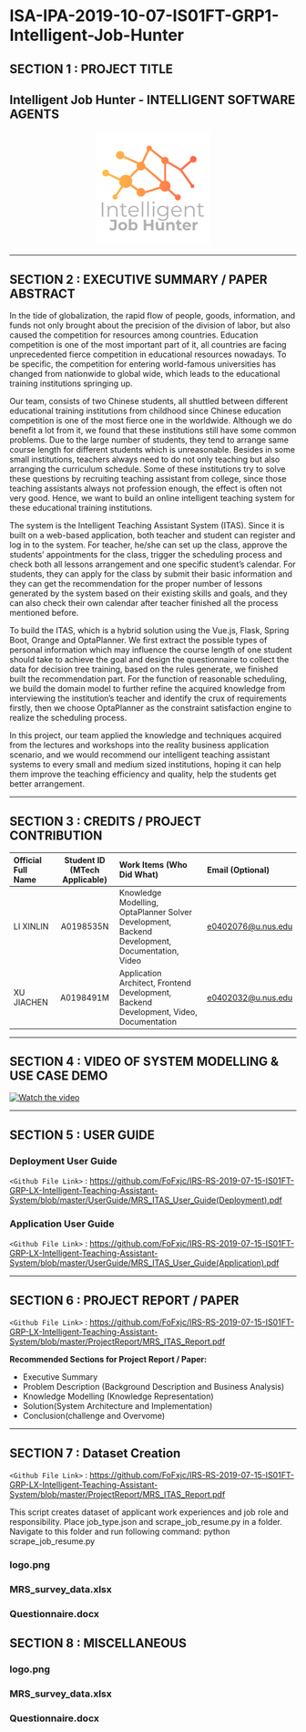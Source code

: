 # ISA-IPA-2019-10-07-IS01FT-GRP1-Intelligent-Job-Hunter
## SECTION 1 : PROJECT TITLE
## Intelligent Job Hunter - INTELLIGENT SOFTWARE AGENTS 

<div align=center>
<img src="Miscellaneous/logo.png"
     style="" />
</div>


---
## SECTION 2 : EXECUTIVE SUMMARY / PAPER ABSTRACT
In the tide of globalization, the rapid flow of people, goods, information, and funds not only brought about the precision of the division of labor, but also caused the competition for resources among countries. Education competition is one of the most important part of it, all countries are facing unprecedented fierce competition in educational resources nowadays. To be specific, the competition for entering world-famous universities has changed from nationwide to global wide, which leads to the educational training institutions springing up.


Our team, consists of two Chinese students, all shuttled between different educational training institutions from childhood since Chinese education competition is one of the most fierce one in the worldwide. Although we do benefit a lot from it, we found that these institutions still have some common problems. Due to the large number of students, they tend to arrange same course length for different students which is unreasonable. Besides in some small institutions, teachers always need to do not only teaching but also arranging the curriculum schedule. Some of these institutions try to solve these questions by recruiting teaching assistant from college, since those teaching assistants always not profession enough, the effect is often not very good. Hence, we want to build an online intelligent teaching system for these educational training institutions.


The system is the Intelligent Teaching Assistant System (ITAS). Since it is built on a web-based application, both teacher and student can register and log in to the system. For teacher, he/she can set up the class, approve the students’ appointments for the class, trigger the scheduling process and check both all lessons arrangement and one specific student’s calendar. For students, they can apply for the class by submit their basic information and they can get the recommendation for the proper number of lessons generated by the system based on their existing skills and goals, and they can also check their own calendar after teacher finished all the process mentioned before.


To build the ITAS, which is a hybrid solution using the Vue.js, Flask, Spring Boot, Orange and OptaPlanner. We first extract the possible types of personal information which may influence the course length of one student should take to achieve the goal and design the questionnaire to collect the data for decision tree training, based on the rules generate, we finished built the recommendation part. For the function of reasonable scheduling, we build the domain model to further refine the acquired knowledge  from interviewing the institution’s teacher and identify the crux of requirements firstly, then we choose OptaPlanner as the constraint satisfaction engine to realize the scheduling process.


In this project, our team applied the knowledge and techniques acquired from the lectures and workshops into the reality business application scenario, and we would recommend our intelligent teaching assistant systems to every small and medium sized institutions, hoping it can help them improve the teaching efficiency and quality, help the students get better arrangement.



---
## SECTION 3 : CREDITS / PROJECT CONTRIBUTION

| Official Full Name  | Student ID (MTech Applicable)  | Work Items (Who Did What) | Email (Optional) |
| :------------ |:---------------:| :-----| :-----|
| LI XINLIN | A0198535N | Knowledge Modelling, OptaPlanner Solver Development, Backend Development, Documentation, Video| e0402076@u.nus.edu |
| XU JIACHEN | A0198491M | Application Architect, Frontend Development, Backend Development, Video, Documentation| e0402032@u.nus.edu |

---
## SECTION 4 : VIDEO OF SYSTEM MODELLING & USE CASE DEMO
[![Watch the video](http://img.youtube.com/vi/bBCQn5DqaSA/0.jpg)](https://youtu.be/bBCQn5DqaSA)

---
## SECTION 5 : USER GUIDE
### Deployment User Guide

`<Github File Link>` : https://github.com/FoFxjc/IRS-RS-2019-07-15-IS01FT-GRP-LX-Intelligent-Teaching-Assistant-System/blob/master/UserGuide/MRS_ITAS_User_Guide(Deployment).pdf

### Application User Guide

`<Github File Link>` : https://github.com/FoFxjc/IRS-RS-2019-07-15-IS01FT-GRP-LX-Intelligent-Teaching-Assistant-System/blob/master/UserGuide/MRS_ITAS_User_Guide(Application).pdf

---
## SECTION 6 : PROJECT REPORT / PAPER

`<Github File Link>` : https://github.com/FoFxjc/IRS-RS-2019-07-15-IS01FT-GRP-LX-Intelligent-Teaching-Assistant-System/blob/master/ProjectReport/MRS_ITAS_Report.pdf

**Recommended Sections for Project Report / Paper:**
- Executive Summary
- Problem Description (Background Description and Business Analysis)
- Knowledge Modelling (Knowledge Representation)
- Solution(System Architecture and Implementation)
- Conclusion(challenge and Overvome)

---
## SECTION 7 : Dataset Creation

`<Github File Link>` : https://github.com/FoFxjc/IRS-RS-2019-07-15-IS01FT-GRP-LX-Intelligent-Teaching-Assistant-System/blob/master/ProjectReport/MRS_ITAS_Report.pdf

This script creates dataset of applicant work experiences  and job role and responsibility.
Place job_type.json and scrape_job_resume.py in a folder.
Navigate to this folder and run following command:
python scrape_job_resume.py

### logo.png
### MRS_survey_data.xlsx
### Questionnaire.docx

## SECTION 8 : MISCELLANEOUS

### logo.png
### MRS_survey_data.xlsx
### Questionnaire.docx
